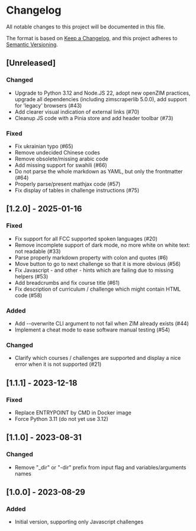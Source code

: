 # Changelog

All notable changes to this project will be documented in this file.

The format is based on [Keep a Changelog](https://keepachangelog.com/en/1.0.0/),
and this project adheres to [Semantic Versioning](https://semver.org/spec/v2.0.0.html).

## [Unreleased]

### Changed

- Upgrade to Python 3.12 and Node.JS 22, adopt new openZIM practices, upgrade all dependencies (including zimscraperlib 5.0.0), add support for 'legacy' browsers (#43)
- Add clearer visual indication of external links (#70)
- Cleanup JS code with a Pinia store and add header toolbar (#73)

### Fixed

- Fix ukrainian typo (#65)
- Remove undecided Chinese codes
- Remove obsolete/missing arabic code
- Add missing support for swahili (#66)
- Do not parse the whole markdown as YAML, but only the frontmatter (#64)
- Properly parse/present mathjax code (#57)
- Fix display of tables in challenge instructions (#75)

## [1.2.0] - 2025-01-16

### Fixed

- Fix support for all FCC supported spoken languages (#20)
- Remove incomplete support of dark mode, no more white on white text: not readable (#33)
- Parse properly markdown property with colon and quotes (#6)
- Move button to go to next challenge so that it is more obvious (#56)
- Fix Javascript - and other - hints which are failing due to missing helpers (#53)
- Add breadcrumbs and fix course title (#61)
- Fix description of curriculum / challenge which might contain HTML code (#58)

### Added

- Add --overwrite CLI argument to not fail when ZIM already exists (#44)
- Implement a cheat mode to ease software manual testing (#54)

### Changed

- Clarify which courses / challenges are supported and display a nice error when it is not supported (#21)

## [1.1.1] - 2023-12-18

### Fixed

- Replace ENTRYPOINT by CMD in Docker image
- Force Python 3.11 (do not yet use 3.12)

## [1.1.0] - 2023-08-31

### Changed

- Remove "\_dir" or "-dir" prefix from input flag and variables/arguments names

## [1.0.0] - 2023-08-29

### Added

- Initial version, supporting only Javascript challenges
